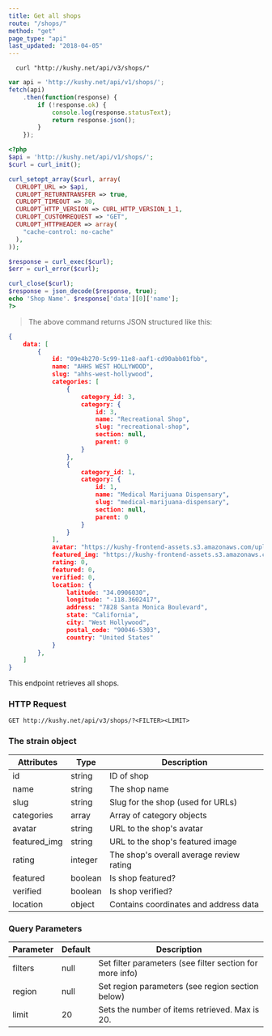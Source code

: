 ```yaml
---
title: Get all shops
route: "/shops/"
method: "get"
page_type: "api"
last_updated: "2018-04-05"
---
```


```shell
  curl "http://kushy.net/api/v3/shops/"
```

```javascript
var api = 'http://kushy.net/api/v1/shops/';
fetch(api)
    .then(function(response) {
        if (!response.ok) {
            console.log(response.statusText);
            return response.json();
        }
    });
```

```php
<?php
$api = 'http://kushy.net/api/v1/shops/';
$curl = curl_init();

curl_setopt_array($curl, array(
  CURLOPT_URL => $api,
  CURLOPT_RETURNTRANSFER => true,
  CURLOPT_TIMEOUT => 30,
  CURLOPT_HTTP_VERSION => CURL_HTTP_VERSION_1_1,
  CURLOPT_CUSTOMREQUEST => "GET",
  CURLOPT_HTTPHEADER => array(
    "cache-control: no-cache"
  ),
));

$response = curl_exec($curl);
$err = curl_error($curl);

curl_close($curl);
$response = json_decode($response, true);
echo 'Shop Name'. $response['data'][0]['name'];
?>
```

> The above command returns JSON structured like this:

```json
{
    data: [
        {
            id: "09e4b270-5c99-11e8-aaf1-cd90abb01fbb",
            name: "AHHS WEST HOLLYWOOD",
            slug: "ahhs-west-hollywood",
            categories: [
                {
                    category_id: 3,
                    category: {
                        id: 3,
                        name: "Recreational Shop",
                        slug: "recreational-shop",
                        section: null,
                        parent: 0
                    }
                },
                {
                    category_id: 1,
                    category: {
                        id: 1,
                        name: "Medical Marijuana Dispensary",
                        slug: "medical-marijuana-dispensary",
                        section: null,
                        parent: 0
                    }
                }
            ],
            avatar: "https://kushy-frontend-assets.s3.amazonaws.com/uploads/business/avatars/shops/fHgN3Pbftxihgm0UauAFRqNuqfpfSm8FMU28tyxR.jpeg",
            featured_img: "https://kushy-frontend-assets.s3.amazonaws.com/uploads/business/featured/shops/igoyQchXvHAanXT5EwsTrUzd3eE9JcIdJ8hT62Jx.jpeg",
            rating: 0,
            featured: 0,
            verified: 0,
            location: {
                latitude: "34.0906030",
                longitude: "-118.3602417",
                address: "7828 Santa Monica Boulevard",
                state: "California",
                city: "West Hollywood",
                postal_code: "90046-5303",
                country: "United States"
            }
        },
    ]
}
```

This endpoint retrieves all shops.

### HTTP Request

`GET http://kushy.net/api/v3/shops/?<FILTER><LIMIT>`

### The strain object

Attributes | Type | Description
--------- | ------- | -----------
id | string | ID of shop
name | string | The shop name
slug | string | Slug for the shop (used for URLs)
categories | array | Array of category objects
avatar | string | URL to the shop's avatar
featured_img | string| URL to the shop's featured image
rating | integer | The shop's overall average review rating
featured | boolean | Is shop featured?
verified | boolean | Is shop verified?
location | object | Contains coordinates and address data


### Query Parameters

Parameter | Default | Description
--------- | ------- | -----------
filters | null | Set filter parameters (see filter section for more info)
region | null | Set region parameters (see region section below)
limit | 20 | Sets the number of items retrieved. Max is 20.